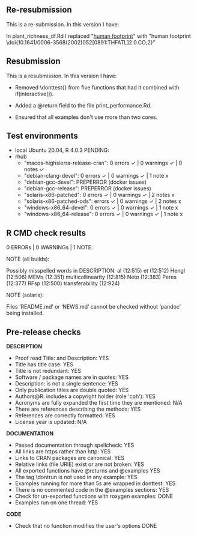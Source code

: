 ## Re-resubmission

This is a re-submission. In this version I have:

In plant_richness_df.Rd I replaced "[human footprint](https://doi.org/10.1641/0006-3568(2002)052[0891:THFATL]2.0.CO;2)" with "human footprint \doi{10.1641/0006-3568(2002)052[0891:THFATL]2.0.CO;2}" 

## Resubmission

This is a resubmission. In this version I have:

* Removed \donttest{} from five functions that had it combined with if(interactive()).

* Added a @return field to the file print_performance.Rd.

* Ensured that all examples don't use more than two cores.

## Test environments

  + local Ubuntu 20.04, R 4.0.3
  PENDING:
  + rhub
    + "macos-highsierra-release-cran": 0 errors ✓ | 0 warnings ✓ | 0 notes ✓
    + "debian-clang-devel": 0 errors ✓ | 0 warnings ✓ | 1 note x
    + "debian-gcc-devel": PREPERROR (docker issues)
    + "debian-gcc-release": PREPERROR (docker issues)
    + "solaris-x86-patched": 0 errors ✓ | 0 warnings ✓ | 2 notes x
    + "solaris-x86-patched-ods":  errors ✓ | 0 warnings ✓ | 2 notes x
    + "windows-x86_64-devel": 0 errors ✓ | 0 warnings ✓ | 1 note x
    + "windows-x86_64-release": 0 errors ✓ | 0 warnings ✓ | 1 note x
  
## R CMD check results
0 ERRORs | 0 WARNINGs | 1 NOTE.

NOTE (all builds):

Possibly misspelled words in DESCRIPTION:
  al (12:515)
  et (12:512)
  Hengl (12:506)
  MEMs (12:351)
  multicollinearity (12:815)
  Neto (12:383)
  Peres (12:377)
  RFsp (12:500)
  transferability (12:924)
  
NOTE (solaris):

Files ‘README.md’ or ‘NEWS.md’ cannot be checked without ‘pandoc’ being installed.
  
## Pre-release checks

**DESCRIPTION**

  + Proof read Title: and Description:                               YES
  + Title has title case:                                            YES
  + Title is not redundant:                                          YES
  + Software / package names are in quotes:                          YES
  + Description: is not a single sentence:                           YES
  + Only publication titles are double quoted:                       YES
  + Authors@R: includes a copyright holder (role 'cph'):             YES
  + Acronyms are fully expanded the first time they are mentioned:   N/A
  + There are references describing the methods:                     YES
  + References are correctly formatted:                              YES
  + License year is updated:                                         N/A 
  
**DOCUMENTATION**
  
  + Passed documentation through spellcheck:                        YES
  + All links are https rather than http:                           YES
  + Links to CRAN packages are canonical:                           YES
  + Relative links (file URIE) exist or are not broken:             YES
  + All exported functions have @returns and @examples              YES
  + The tag \dontrun is not used in any example:                    YES
  + Examples running for more than 5s are wrapped in donttest:      YES
  + There is no commented code in the @examples sections:           YES
  + Check for un-exported functions with roxygen examples:          DONE
  + Examples run on one thread:                                     YES


**CODE**

  + Check that no function modifies the user's options     DONE
